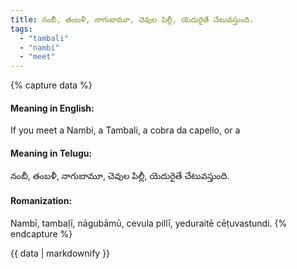 ```yaml
---
title: నంబీ, తంబళీ, నాగుబామూ, చెవుల పిల్లీ, యెదురైతే చేటువస్తుంది.
tags:
  - "tambali"
  - "nambi"
  - "meet"
---
```


{% capture data %}
#### Meaning in English:
If you meet a Nambi, a Tambali, a cobra da capello, or a

#### Meaning in Telugu:
నంబీ, తంబళీ, నాగుబామూ, చెవుల పిల్లీ, యెదురైతే చేటువస్తుంది.

#### Romanization:
Nambī, tambaḷī, nāgubāmū, cevula pillī, yeduraitē cēṭuvastundi.
{% endcapture %}

{{ data | markdownify }}

